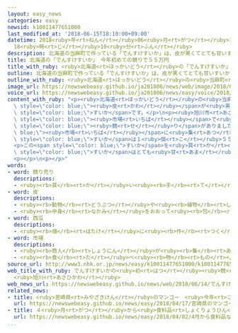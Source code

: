 ```yaml
---
layout: easy_news
categories: easy
newsid: k10011477651000
last_modified_at: '2018-06-15T18:10:00+09:00'
datetime: 2018<ruby>年<rt>ねん</rt></ruby>06<ruby>月<rt>がつ</rt></ruby>15<ruby>日<rt>にち</rt></ruby>
  18<ruby>時<rt>じ</rt></ruby>10<ruby>分<rt>ふん</rt></ruby>
description: 北海道の当麻町で作っている「でんすけすいか」は、皮が黒くてとても甘いすいかです。
title: 北海道の「でんすけすいか」　今年初めての競りで５５万円
title_with_ruby: <ruby>北海道<rt>ほっかいどう</rt></ruby>の「でんすけすいか」　<ruby>今年<rt>ことし</rt></ruby><ruby>初<rt>はじ</rt></ruby>めての<ruby>競<rt>せ</rt></ruby>りで５５<ruby>万<rt>まん</rt></ruby><ruby>円<rt>えん</rt></ruby>
outline: 北海道の当麻町で作っている「でんすけすいか」は、皮が黒くてとても甘いすいかです。
outline_with_ruby: <ruby>北海道<rt>ほっかいどう</rt></ruby>の<ruby>当麻町<rt>とうまちょう</rt></ruby>で<ruby>作<rt>つく</rt></ruby>っている「でんすけすいか」は、<ruby>皮<rt>かわ</rt></ruby>が<ruby>黒<rt>くろ</rt></ruby>くてとても<ruby>甘<rt>あま</rt></ruby>いすいかです。
image_url: https://newswebeasy.github.io/ja201806/news/web/image/2018/06/14/K10011477651_1806141338_1806141338_01_02.jpg
voice_url: https://newswebeasy.github.io/ja201806/news/easy/voice/2018/06/15/k10011477651000.mp4
content_with_ruby: "<p><ruby>北海道<rt>ほっかいどう</rt></ruby>の<ruby>当麻町<rt>とうまちょう</rt></ruby>で<ruby>作<rt>つく</rt></ruby>っている「でんすけすいか」は、<span\
  \ style=\"color: blue;\"><ruby>皮<rt>かわ</rt></ruby></span>が<ruby>黒<rt>くろ</rt></ruby>くてとても<ruby>甘<rt>あま</rt></ruby>い<span\
  \ style=\"color: blue;\">すいか</span>です。</p>\n<p><ruby>旭川市<rt>あさひかわし</rt></ruby>の<span\
  \ style=\"color: blue;\"><ruby>市場<rt>いちば</rt></ruby></span>で<ruby>１４日<rt>じゅうよっか</rt></ruby>、<ruby>今年<rt>ことし</rt></ruby><ruby>初<rt>はじ</rt></ruby>めて「でんすけすいか」の<span\
  \ style=\"color: blue;\"><ruby>競<rt>せ</rt></ruby>り</span>がありました。<span style=\"color:\
  \ blue;\"><ruby>市場<rt>いちば</rt></ruby></span>に<ruby>集<rt>あつ</rt></ruby>まった１５８<ruby>個<rt>こ</rt></ruby>の「でんすけすいか」のうち、いちばん<ruby>高<rt>たか</rt></ruby>い<span\
  \ style=\"color: blue;\">すいか</span>は１<ruby>個<rt>こ</rt></ruby>５５<ruby>万<rt>まん</rt></ruby><ruby>円<rt>えん</rt></ruby>になりました。<ruby>去年<rt>きょねん</rt></ruby>の<ruby>値段<rt>ねだん</rt></ruby>より５<ruby>万<rt>まん</rt></ruby><ruby>円<rt>えん</rt></ruby><ruby>高<rt>たか</rt></ruby>くなりました。</p>\n\
  <p>この<span style=\"color: blue;\">すいか</span>を<ruby>買<rt>か</rt></ruby>ったスーパーの<ruby>人<rt>ひと</rt></ruby>は「<ruby>今年<rt>ことし</rt></ruby>の<span\
  \ style=\"color: blue;\">すいか</span>はとても<ruby>甘<rt>あま</rt></ruby>いので、たくさん<ruby>売<rt>う</rt></ruby>りたいと<ruby>思<rt>おも</rt></ruby>います」と<ruby>話<rt>はな</rt></ruby>していました。</p>\n\
  <p></p>\n<p></p>"
words:
- word: 競り売り
  descriptions:
  - <ruby><rb>買</rb><rt>か</rt></ruby>い<ruby><rb>手</rb><rt>て</rt></ruby>に<ruby><rb>競争</rb><rt>きょうそう</rt></ruby>で<ruby><rb>値段</rb><rt>ねだん</rt></ruby>をつけさせ、いちばん<ruby><rb>高</rb><rt>たか</rt></ruby>い<ruby><rb>値段</rb><rt>ねだん</rt></ruby>をつけた<ruby><rb>人</rb><rt>ひと</rt></ruby>に、その<ruby><rb>品物</rb><rt>しなもの</rt></ruby>を<ruby><rb>売</rb><rt>う</rt></ruby>る<ruby><rb>方法</rb><rt>ほうほう</rt></ruby>。<ruby><rb>競売</rb><rt>きょうばい</rt></ruby>。オークション。せり。
- word: 皮
  descriptions:
  - <ruby><rb>動物</rb><rt>どうぶつ</rt></ruby>や<ruby><rb>植物</rb><rt>しょくぶつ</rt></ruby>などの<ruby><rb>外側</rb><rt>そとがわ</rt></ruby>を<ruby><rb>包</rb><rt>つつ</rt></ruby>んでいるもの。
  - <ruby><rb>中身</rb><rt>なかみ</rt></ruby>をおおって<ruby><rb>包</rb><rt>つつ</rt></ruby>んでいるもの。
- word: 西瓜
  descriptions:
  - <ruby><rb>畑</rb><rt>はたけ</rt></ruby>に<ruby><rb>作</rb><rt>つく</rt></ruby>る<ruby><rb>作物</rb><rt>さくもつ</rt></ruby>。<ruby><rb>夏</rb><rt>なつ</rt></ruby>、<ruby><rb>大</rb><rt>おお</rt></ruby>きな<ruby><rb>実</rb><rt>み</rt></ruby>が、<ruby><rb>地面</rb><rt>じめん</rt></ruby>をはうつるにでき、<ruby><rb>中身</rb><rt>なかみ</rt></ruby>は<ruby><rb>赤</rb><rt>あか</rt></ruby>や<ruby><rb>黄色</rb><rt>きいろ</rt></ruby>で<ruby><rb>水分</rb><rt>すいぶん</rt></ruby>が<ruby><rb>多</rb><rt>おお</rt></ruby>くあまい。
- word: 市場
  descriptions:
  - <ruby><rb>商人</rb><rt>しょうにん</rt></ruby>が<ruby><rb>集</rb><rt>あつ</rt></ruby>まって、<ruby><rb>魚</rb><rt>さかな</rt></ruby>や<ruby><rb>野菜</rb><rt>やさい</rt></ruby>などを<ruby><rb>売</rb><rt>う</rt></ruby>り<ruby><rb>買</rb><rt>か</rt></ruby>いする<ruby><rb>所</rb><rt>ところ</rt></ruby>。<ruby><rb>市</rb><rt>いち</rt></ruby>。
  - <ruby><rb>食</rb><rt>た</rt></ruby>べ<ruby><rb>物</rb><rt>もの</rt></ruby>や<ruby><rb>日用品</rb><rt>にちようひん</rt></ruby>などの<ruby><rb>小売店</rb><rt>こうりてん</rt></ruby>が、<ruby><rb>一</rb><rt>いっ</rt></ruby>か<ruby><rb>所</rb><rt>しょ</rt></ruby>に<ruby><rb>集</rb><rt>あつ</rt></ruby>まって<ruby><rb>品物</rb><rt>しなもの</rt></ruby>を<ruby><rb>売</rb><rt>う</rt></ruby>っている<ruby><rb>所</rb><rt>ところ</rt></ruby>。マーケット。
source_url: http://www3.nhk.or.jp/news/easy/k10011477651000/k10011477651000.html
web_title_with_ruby: でんすけすいかの<ruby>初<rt>はつ</rt></ruby><ruby>競<rt>せ</rt></ruby>り <ruby>北海道<rt>ほっかいどう</rt></ruby>
  <ruby>旭川<rt>あさひかわ</rt></ruby>
web_news_url: https://newswebeasy.github.io/news/web/2018/06/14/でんすけすいかの初競り-北海道-旭川
related_news:
- title: <ruby>宮崎県<rt>みやざきけん</rt></ruby>のマンゴー　<ruby>今年<rt>ことし</rt></ruby><ruby>初<rt>はじ</rt></ruby>めての<ruby>競<rt>せ</rt></ruby>りで２<ruby>個<rt>こ</rt></ruby>４０<ruby>万<rt>まん</rt></ruby><ruby>円<rt>えん</rt></ruby>
  url: https://newswebeasy.github.io/news/easy/2018/04/17/宮崎県のマンゴー-今年初めての競りで2個40万円
- title: ４<ruby>月<rt>がつ</rt></ruby>から<ruby>食料品<rt>しょくりょうひん</rt></ruby>などの<ruby>値段<rt>ねだん</rt></ruby>が<ruby>上<rt>あ</rt></ruby>がる
  url: https://newswebeasy.github.io/news/easy/2018/04/02/4月から食料品などの値段が上がる
...
```

